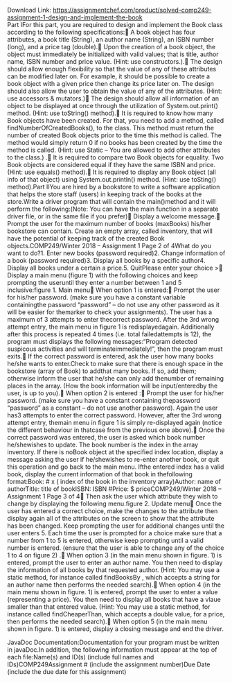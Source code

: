 Download Link: https://assignmentchef.com/product/solved-comp249-assignment-1-design-and-implement-the-book
<br>
Part IFor this part, you are required to design and implement the Book class according to the following specifications: A book object has four attributes, a book title (String), an author name (String), an ISBN number (long), and a price tag (double). Upon the creation of a book object, the object must immediately be initialized with valid values; that is title, author name, ISBN number and price value. (Hint: use constructors.). The design should allow enough flexibility so that the value of any of these attributes can be modified later on. For example, it should be possible to create a book object with a given price then change its price later on. The design should also allow the user to obtain the value of any of the attributes. (Hint: use accessors &amp; mutators.) The design should allow all information of an object to be displayed at once through the utilization of System.out.print() method. (Hint: use toString() method). It is required to know how many Book objects have been created. For that, you need to add a method, called findNumberOfCreatedBooks(), to the class. This method must return the number of created Book objects prior to the time this method is called. The method would simply return 0 if no books has been created by the time the method is called. (Hint: use Static – You are allowed to add other attributes to the class.) . It is required to compare two Book objects for equality. Two Book objects are considered equal if they have the same ISBN and price. (Hint: use equals() method). It is required to display any Book object (all info of that object) using System.out.println() method. (Hint: use toSting() method).Part IIYou are hired by a bookstore to write a software application that helps the store staff (users) in keeping track of the books at the store.Write a driver program that will contain the main()method and it will perform the following:(Note: You can have the main function in a separate driver file, or in the same file if you prefer) Display a welcome message. Prompt the user for the maximum number of books (maxBooks) his/her bookstore can contain. Create an empty array, called inventory, that will have the potential of keeping track of the created Book objects.COMP249/Winter 2018 – Assignment 1 Page 2 of 4What do you want to do?1. Enter new books (password required)2. Change information of a book (password required)3. Display all books by a specific author4. Display all books under a certain a price.5. QuitPlease enter your choice &gt; Display a main menu (figure 1) with the following choices and keep prompting the useruntil they enter a number between 1 and 5 inclusive:figure 1. Main menu When option 1 is entered: Prompt the user for his/her password. (make sure you have a constant variable containingthe password “password” – do not use any other password as it will be easier for themarker to check your assignments). The user has a maximum of 3 attempts to enter thecorrect password. After the 3rd wrong attempt entry, the main menu in figure 1 is redisplayedagain. Additionally after this process is repeated 4 times (i.e. total failedattempts is 12), the program must displays the following messages:“Program detected suspicous activities and will terminateimmediately!”, then the program must exits. If the correct password is entered, ask the user how many books he/she wants to enter.Check to make sure that there is enough space in the bookstore (array of Book) to addthat many books. If so, add them; otherwise inform the user that he/she can only add thenumber of remaining places in the array. (How the book information will be input/enteredby the user, is up to you). When option 2 is entered : Prompt the user for his/her password. (make sure you have a constant containing thepassword “password” as a constant – do not use another password). Again the user has3 attempts to enter the correct password. However, after the 3rd wrong attempt entry, themain menu in figure 1 is simply re-displayed again (notice the different behaviour in thatcase from the previous one above). Once the correct password was entered, the user is asked which book number he/shewishes to update. The book number is the index in the array inventory. If there is noBook object at the specified index location, display a message asking the user if he/shewishes to re-enter another book, or quit this operation and go back to the main menu. Ifthe entered index has a valid book, display the current information of that book in thefollowing format:Book: # x ( index of the book in the inventory array)Author: name of authorTitle: title of bookISBN: ISBN #Price: $ priceCOMP249/Winter 2018 – Assignment 1 Page 3 of 4 Then ask the user which attribute they wish to change by displaying the following menu.figure 2. Update menu Once the user has entered a correct choice, make the changes to the attribute then display again all of the attributes on the screen to show that the attribute has been changed. Keep prompting the user for additional changes until the user enters 5. Each time the user is prompted for a choice make sure that a number from 1 to 5 is entered, otherwise keep prompting until a valid number is entered. (ensure that the user is able to change any of the choice 1 to 4 on figure 2) . When option 3 (in the main menu shown in figure. 1) is entered, prompt the user to enter an author name. You then need to display the information of all books by that requested author. (Hint: You may use a static method, for instance called findBooksBy , which accepts a string for an author name then performs the needed search). When option 4 (in the main menu shown in figure. 1) is entered, prompt the user to enter a value (representing a price). You then need to display all books that have a vlaue smaller than that entered value. (Hint: You may use a static method, for instance called findCheaperThan, which accepts a double value, for a price, then performs the needed search). When option 5 (in the main menu shown in figure. 1) is entered, display a closing message and end the driver.

JavaDoc Documentation:Documentation for your program must be written in javaDoc.In addition, the following information must appear at the top of each file:Name(s) and ID(s) (include full names and IDs)COMP249Assignment # (include the assignment number)Due Date (include the due date for this assignment)